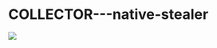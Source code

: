 # COLLECTOR---native-stealer

<img src="https://images.vfl.ru/ii/1615805867/2c6fc245/33683575.png" ><br>

<img src="" ><br>

<img src="" ><br>

